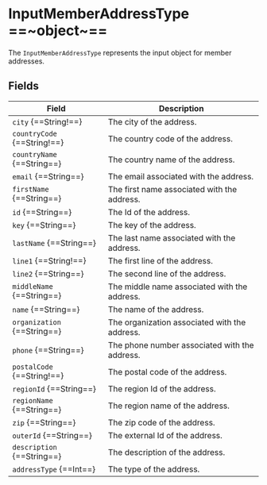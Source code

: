 # InputMemberAddressType ==~object~==

The `InputMemberAddressType` represents the input object for member addresses. 

## Fields

| Field                       | Description                                             |
|-----------------------------|---------------------------------------------------------|
| `city` {==String!==}        | The city of the address.                                 |
| `countryCode` {==String!==} | The country code of the address.                         |
| `countryName` {==String==}  | The country name of the address.                         |
| `email` {==String==}        | The email associated with the address.                   |
| `firstName` {==String==}    | The first name associated with the address.              |
| `id` {==String==}           | The Id of the address.                                   |
| `key` {==String==}          | The key of the address.                                  |
| `lastName` {==String==}     | The last name associated with the address.               |
| `line1` {==String!==}       | The first line of the address.                           |
| `line2` {==String==}        | The second line of the address.                          |
| `middleName` {==String==}   | The middle name associated with the address.             |
| `name` {==String==}         | The name of the address.                                 |
| `organization` {==String==} | The organization associated with the address.            |
| `phone` {==String==}        | The phone number associated with the address.            |
| `postalCode` {==String!==}  | The postal code of the address.                          |
| `regionId` {==String==}     | The region Id of the address.                            |
| `regionName` {==String==}   | The region name of the address.                          |
| `zip` {==String==}          | The zip code of the address.                             |
| `outerId` {==String==}      | The external Id of the address.                          |
| `description` {==String==}  | The description of the address.                          |
| `addressType` {==Int==}     | The type of the address.                                 |

